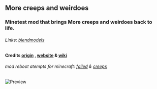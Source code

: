 ## More creeps and weirdoes ##

### Minetest mod that brings More creeps and weirdoes back to life. #####

###### Links: [blendmodels](https://github.com/hy8wGWme/More-creeps-and-weirdoes-blender-models) 

#### Credits [origin](http://www.minecraftforum.net/forums/mapping-and-modding/minecraft-mods/1272354-1-2-5-morecreeps-weirdos-v2-62-slot-machines-old) , [website](http://morecreeps.com/) & [wiki](http://morecreepsandweirdos.wikia.com/wiki/MoreCreeps_and_Weirdos_Wiki)

###### mod reboot atempts for minecraft: [failed](http://www.minecraftforum.net/forums/mapping-and-modding/minecraft-mods/wip-mods/2506162-more-creeps-and-weirdos-rebooted-for-minecraft-1-8) & [creeps](http://www.minecraftforum.net/forums/mapping-and-modding/minecraft-mods/wip-mods/2742898-1-10-2-morecreeps-weirdos-reborn-v1-2-beta-creepy)

![Preview](http://i.imgur.com/ZKiEHIS.png)

